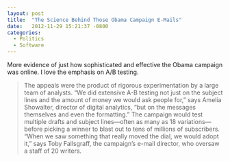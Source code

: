 ```yaml
---
layout: post
title:  "The Science Behind Those Obama Campaign E-Mails"
date:   2012-11-29 15:21:37 -0800
categories:
  - Politics
  - Software
---
```


More evidence of just how sophisticated and effective the Obama campaign was online. I love the emphasis on A/B testing.

 > The appeals were the product of rigorous experimentation by a large team of analysts. “We did extensive A-B testing not just on the subject lines and the amount of money we would ask people for,” says Amelia Showalter, director of digital analytics, “but on the messages themselves and even the formatting.” The campaign would test multiple drafts and subject lines—often as many as 18 variations—before picking a winner to blast out to tens of millions of subscribers. “When we saw something that really moved the dial, we would adopt it,” says Toby Fallsgraff, the campaign’s e-mail director, who oversaw a staff of 20 writers.

